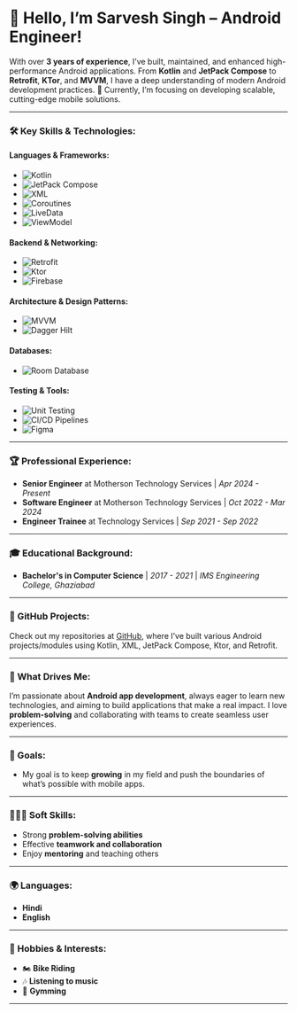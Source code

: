 # 👋 Hello, I’m Sarvesh Singh – Android Engineer!

With over **3 years of experience**, I’ve built, maintained, and enhanced high-performance Android applications. From **Kotlin** and **JetPack Compose** to **Retrofit**, **KTor**, and **MVVM**, I have a deep understanding of modern Android development practices. 🚀 Currently, I’m focusing on developing scalable, cutting-edge mobile solutions.

---

### 🛠️ Key Skills & Technologies:

#### Languages & Frameworks:
- ![Kotlin](https://img.shields.io/badge/Kotlin-0095D5?logo=kotlin&logoColor=white&style=flat)
- ![JetPack Compose](https://img.shields.io/badge/JetPack_Compose-4285F4?logo=jetpack-compose&logoColor=white&style=flat)
- ![XML](https://img.shields.io/badge/XML-FF6600?logo=xml&logoColor=white&style=flat)
- ![Coroutines](https://img.shields.io/badge/Coroutines-0095D5?logo=kotlin&logoColor=white&style=flat)
- ![LiveData](https://img.shields.io/badge/LiveData-4285F4?logo=android&logoColor=white&style=flat)
- ![ViewModel](https://img.shields.io/badge/ViewModel-02303A?logo=android&logoColor=white&style=flat)

#### Backend & Networking:
- ![Retrofit](https://img.shields.io/badge/Retrofit-4285F4?logo=android&logoColor=white&style=flat)
- ![Ktor](https://img.shields.io/badge/Ktor-007ACC?logo=ktor&logoColor=white&style=flat)
- ![Firebase](https://img.shields.io/badge/Firebase-FFCA28?logo=firebase&logoColor=white&style=flat)

#### Architecture & Design Patterns:
- ![MVVM](https://img.shields.io/badge/MVVM-02303A?logo=model-view-viewmodel&logoColor=white&style=flat)
- ![Dagger Hilt](https://img.shields.io/badge/Dagger_Hilt-430098?logo=dagger&logoColor=white&style=flat)

#### Databases:
- ![Room Database](https://img.shields.io/badge/Room_Database-607D8B?logo=android&logoColor=white&style=flat)

#### Testing & Tools:
- ![Unit Testing](https://img.shields.io/badge/Unit_Testing-FF4081?logo=testing-library&logoColor=white&style=flat)
- ![CI/CD Pipelines](https://img.shields.io/badge/CI%2FCD_Pipelines-2088FF?logo=github-actions&logoColor=white&style=flat)
- ![Figma](https://img.shields.io/badge/Figma-F24E1E?logo=figma&logoColor=white&style=flat)


---

### 🏆 Professional Experience:
- **Senior Engineer** at Motherson Technology Services | *Apr 2024 - Present*
- **Software Engineer** at Motherson Technology Services | *Oct 2022 - Mar 2024*
- **Engineer Trainee** at  Technology Services | *Sep 2021 - Sep 2022*

---

### 🎓 Educational Background:
- **Bachelor's in Computer Science** | *2017 - 2021* | *IMS Engineering College, Ghaziabad*

---

### 🌟 GitHub Projects:
Check out my repositories at [GitHub](https://github.com/Savvy2306?tab=repositories), where I’ve built various Android projects/modules using Kotlin, XML, JetPack Compose, Ktor, and Retrofit.

---

### 💬 What Drives Me:
I’m passionate about **Android app development**, always eager to learn new technologies, and aiming to build applications that make a real impact. I love **problem-solving** and collaborating with teams to create seamless user experiences.

---

### 🌱 Goals:
- My goal is to keep **growing** in my field and push the boundaries of what’s possible with mobile apps.

---

### 🧑‍🤝‍🧑 Soft Skills:
- Strong **problem-solving abilities**
- Effective **teamwork and collaboration**
- Enjoy **mentoring** and teaching others

---

### 🌍 Languages:
- **Hindi**
- **English**

---

### 🎯 Hobbies & Interests:
- 🏍️ **Bike Riding**
- 🎶 **Listening to music**
- 💪 **Gymming**

---

